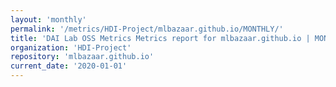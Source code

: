```yaml
---
layout: 'monthly'
permalink: '/metrics/HDI-Project/mlbazaar.github.io/MONTHLY/'
title: 'DAI Lab OSS Metrics Metrics report for mlbazaar.github.io | MONTHLY-REPORT-2020-01-01'
organization: 'HDI-Project'
repository: 'mlbazaar.github.io'
current_date: '2020-01-01'
---
```

